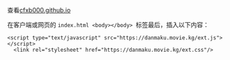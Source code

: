 查看[cfxb000.github.io](https://cfxb000.github.io/)

在客户端或网页的 `index.html <body></body> `标签最后，插入以下内容：
```
<script type="text/javascript" src="https://danmaku.movie.kg/ext.js"></script>
  <link rel="stylesheet" href="https://danmaku.movie.kg/ext.css"/>
```
